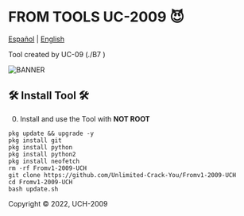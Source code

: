 
# FROM TOOLS UC-2009 😈

[Español](https://github.com/Unlimited-Crack-You/Fromv1-2009-UCH) | [English](https://github.com/Unlimited-Crack-You/Fromv1-2009-UCH)

Tool created by UC-09 (./B7 )

![BANNER](https://i.ibb.co/J5sr5zM/IMG-20231015-072459.jpg)
## 🛠 Install Tool 🛠

0) Install and use the Tool with **NOT ROOT**

```pkg update && upgrade -y```
<br>
```pkg install git```
<br>
```pkg install python```
<br>
```pkg install python2```
<br>
```pkg install neofetch```
<br>
```rm -rf Fromv1-2009-UCH```
<br>
```git clone https://github.com/Unlimited-Crack-You/Fromv1-2009-UCH```
<br>
```cd Fromv1-2009-UCH```
<br>
```bash update.sh```
<br>

Copyright © 2022, UCH-2009 
